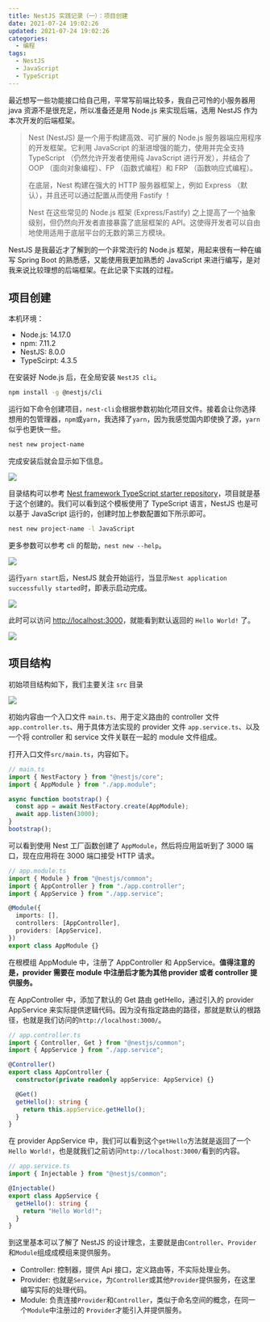 ```yaml
---
title: NestJS 实践记录（一）：项目创建
date: 2021-07-24 19:02:26
updated: 2021-07-24 19:02:26
categories:
  - 编程
tags:
  - NestJS
  - JavaScript
  - TypeScript
---
```


最近想写一些功能接口给自己用，平常写前端比较多，我自己可怜的小服务器用 java 资源不是很充足，所以准备还是用 Node.js 来实现后端，选用 NestJS 作为本次开发的后端框架。

<!--more-->

> Nest (NestJS) 是一个用于构建高效、可扩展的 Node.js 服务器端应用程序的开发框架。它利用 JavaScript 的渐进增强的能力，使用并完全支持 TypeScript （仍然允许开发者使用纯 JavaScript 进行开发），并结合了 OOP （面向对象编程）、FP （函数式编程）和 FRP （函数响应式编程）。
>
> 在底层，Nest 构建在强大的 HTTP 服务器框架上，例如 Express （默认），并且还可以通过配置从而使用 Fastify ！
>
> Nest 在这些常见的 Node.js 框架 (Express/Fastify) 之上提高了一个抽象级别，但仍然向开发者直接暴露了底层框架的 API。这使得开发者可以自由地使用适用于底层平台的无数的第三方模块。

NestJS 是我最近才了解到的一个非常流行的 Node.js 框架，用起来很有一种在编写 Spring Boot 的熟悉感，又能使用我更加熟悉的 JavaScript 来进行编写，是对我来说比较理想的后端框架。在此记录下实践的过程。

## 项目创建

本机环境：

- Node.js: 14.17.0
- npm: 7.11.2
- NestJS: 8.0.0
- TypeScirpt: 4.3.5

在安装好 Node.js 后，在全局安装 `NestJS cli`。

```bash
npm install -g @nestjs/cli
```

运行如下命令创建项目，`nest-cli`会根据参数初始化项目文件。接着会让你选择想用的包管理器，`npm`或`yarn`，我选择了`yarn`，因为我感觉国内即使换了源，`yarn` 似乎也更快一些。

```bash
nest new project-name
```

完成安装后就会显示如下信息。

![](https://img.iszy.xyz/20210724195818.png)

目录结构可以参考 [Nest framework TypeScript starter repository](https://github.com/nestjs/typescript-starter)，项目就是基于这个创建的。我们可以看到这个模板使用了 TypeScript 语言，NestJS 也是可以基于 JavaScript 运行的，创建时加上参数配置如下所示即可。

```bash
nest new project-name -l JavaScript
```

更多参数可以参考 cli 的帮助，`nest new --help`。

![](https://img.iszy.xyz/20210724201411.png)

运行`yarn start`后，NestJS 就会开始运行，当显示`Nest application successfully started`时，即表示启动完成。

![](https://img.iszy.xyz/20210724201050.png)

此时可以访问 [http://localhost:3000](http://localhost:3000)，就能看到默认返回的 `Hello World!` 了。

![](https://img.iszy.xyz/20210724201226.png)

## 项目结构

初始项目结构如下，我们主要关注 `src` 目录

![](https://img.iszy.xyz/20210725123352.png)

初始内容由一个入口文件 `main.ts`、用于定义路由的 controller 文件`app.controller.ts`、用于具体方法实现的 provider 文件 `app.service.ts`、以及一个将 controller 和 service 文件关联在一起的 module 文件组成。

打开入口文件`src/main.ts`，内容如下。

```ts
// main.ts
import { NestFactory } from "@nestjs/core";
import { AppModule } from "./app.module";

async function bootstrap() {
  const app = await NestFactory.create(AppModule);
  await app.listen(3000);
}
bootstrap();
```

可以看到使用 Nest 工厂函数创建了 `AppModule`，然后将应用监听到了 3000 端口，现在应用将在 3000 端口接受 HTTP 请求。

```ts
// app.module.ts
import { Module } from "@nestjs/common";
import { AppController } from "./app.controller";
import { AppService } from "./app.service";

@Module({
  imports: [],
  controllers: [AppController],
  providers: [AppService],
})
export class AppModule {}
```

在根模组 AppModule 中，注册了 AppController 和 AppService。**值得注意的是，provider 需要在 module 中注册后才能为其他 provider 或者 controller 提供服务。**

在 AppController 中，添加了默认的 Get 路由 getHello，通过引入的 provider AppService 来实际提供逻辑代码。因为没有指定路由的路径，那就是默认的根路径，也就是我们访问的`http://localhost:3000/`。

```ts
// app.controller.ts
import { Controller, Get } from "@nestjs/common";
import { AppService } from "./app.service";

@Controller()
export class AppController {
  constructor(private readonly appService: AppService) {}

  @Get()
  getHello(): string {
    return this.appService.getHello();
  }
}
```

在 provider AppService 中，我们可以看到这个`getHello`方法就是返回了一个`Hello World!`，也是就我们之前访问`http://localhost:3000/`看到的内容。

```ts
// app.service.ts
import { Injectable } from "@nestjs/common";

@Injectable()
export class AppService {
  getHello(): string {
    return "Hello World!";
  }
}
```

到这里基本可以了解了 NestJS 的设计理念，主要就是由`Controller`、`Provider`和`Module`组成成模组来提供服务。

- Controller: 控制器，提供 Api 接口，定义路由等，不实际处理业务。
- Provider: 也就是`Service`，为`Controller`或其他`Provider`提供服务，在这里编写实际的处理代码。
- Module: 负责连接`Provider`和`Controller`，类似于命名空间的概念，在同一个`Module`中注册过的 `Provider`才能引入并提供服务。
